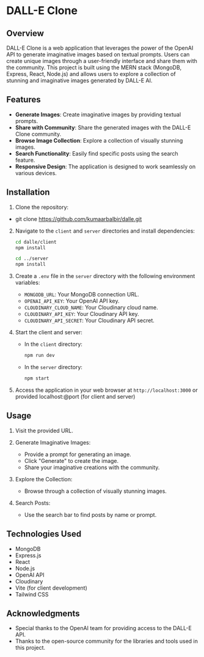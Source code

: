 # DALL-E Clone

## Overview

DALL-E Clone is a web application that leverages the power of the OpenAI API to generate imaginative images based on textual prompts. Users can create unique images through a user-friendly interface and share them with the community. This project is built using the MERN stack (MongoDB, Express, React, Node.js) and allows users to explore a collection of stunning and imaginative images generated by DALL-E AI.

## Features

- **Generate Images**: Create imaginative images by providing textual prompts.
- **Share with Community**: Share the generated images with the DALL-E Clone community.
- **Browse Image Collection**: Explore a collection of visually stunning images.
- **Search Functionality**: Easily find specific posts using the search feature.
- **Responsive Design**: The application is designed to work seamlessly on various devices.

## Installation

1. Clone the repository:
- git clone https://github.com/kumaarbalbir/dalle.git


2. Navigate to the `client` and `server` directories and install dependencies:
   ```bash
   cd dalle/client
   npm install

   cd ../server
   npm install
   ```

3. Create a `.env` file in the `server` directory with the following environment variables:

   - `MONGODB_URL`: Your MongoDB connection URL.
   - `OPENAI_API_KEY`: Your OpenAI API key.
   - `CLOUDINARY_CLOUD_NAME`: Your Cloudinary cloud name.
   - `CLOUDINARY_API_KEY`: Your Cloudinary API key.
   - `CLOUDINARY_API_SECRET`: Your Cloudinary API secret.

4. Start the client and server:

   - In the `client` directory:
     ```bash
     npm run dev
     ```

   - In the `server` directory:
     ```bash
     npm start
     ```

5. Access the application in your web browser at `http://localhost:3000` or provided localhost:@port (for client and server)

## Usage

1. Visit the provided URL.

2. Generate Imaginative Images:
   - Provide a prompt for generating an image.
   - Click "Generate" to create the image.
   - Share your imaginative creations with the community.

3. Explore the Collection:
   - Browse through a collection of visually stunning images.

4. Search Posts:
   - Use the search bar to find posts by name or prompt.

## Technologies Used

- MongoDB
- Express.js
- React
- Node.js
- OpenAI API
- Cloudinary
- Vite (for client development)
- Tailwind CSS


## Acknowledgments

- Special thanks to the OpenAI team for providing access to the DALL-E API.
- Thanks to the open-source community for the libraries and tools used in this project.
